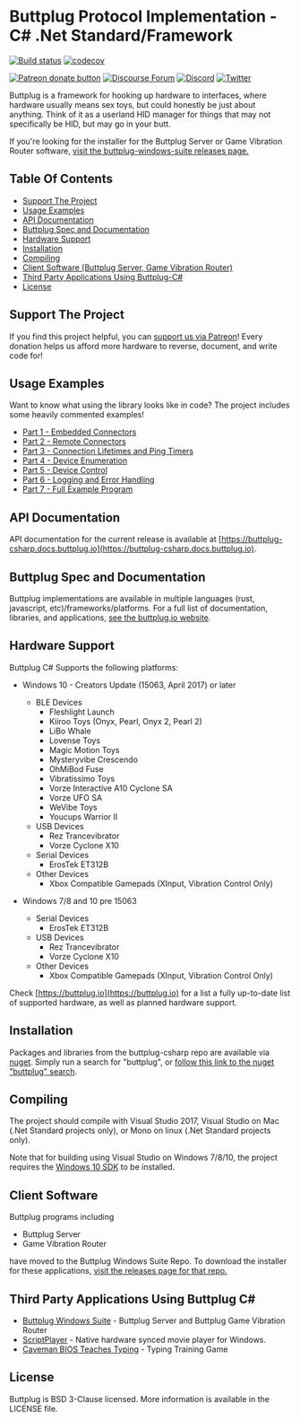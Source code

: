 # Buttplug Protocol Implementation - C# .Net Standard/Framework

[![Build status](https://ci.appveyor.com/api/projects/status/vf4qvxkp3o3p3we1/branch/master?svg=true)](https://ci.appveyor.com/project/qdot/buttplug-csharp/branch/master) 
[![codecov](https://codecov.io/gh/buttplugio/buttplug-csharp/branch/master/graph/badge.svg)](https://codecov.io/gh/buttplugio/buttplug-csharp)

[![Patreon donate button](https://img.shields.io/badge/patreon-donate-yellow.svg)](https://www.patreon.com/qdot)
[![Discourse Forum](https://img.shields.io/badge/discourse-forum-blue.svg)](https://metafetish.club)
[![Discord](https://img.shields.io/discord/353303527587708932.svg?logo=discord)](https://discord.buttplug.io)
[![Twitter](https://img.shields.io/twitter/follow/buttplugio.svg?style=social&logo=twitter)](https://twitter.com/buttplugio)

Buttplug is a framework for hooking up hardware to interfaces, where
hardware usually means sex toys, but could honestly be just about
anything. Think of it as a userland HID manager for things that may
not specifically be HID, but may go in your butt.

If you're looking for the installer for the Buttplug Server or Game
Vibration Router software, [visit the buttplug-windows-suite releases
page.](https://github.com/buttplugio/buttplug-windows-suite/releases/)

## Table Of Contents

- [Support The Project](#support-the-project)
- [Usage Examples](#examples)
- [API Documentation](#api-documentation)
- [Buttplug Spec and Documentation](#buttplug-spec-and-documentation)
- [Hardware Support](#hardware-support)
- [Installation](#installation)
- [Compiling](#compiling)
- [Client Software (Buttplug Server, Game Vibration Router)](#client-software)
- [Third Party Applications Using Buttplug-C#](#third-party-applications-using-buttplug-c)
- [License]()

## Support The Project

If you find this project helpful, you can [support us via
Patreon](http://patreon.com/qdot)! Every donation helps us afford more
hardware to reverse, document, and write code for!

## Usage Examples

Want to know what using the library looks like in code? The project
includes some heavily commented examples!

- [Part 1 - Embedded Connectors](https://github.com/buttplugio/buttplug-csharp/blob/master/Buttplug.Examples.01.EmbeddedClientSetup/Program.cs)
- [Part 2 - Remote Connectors](https://github.com/buttplugio/buttplug-csharp/blob/master/Buttplug.Examples.02.WebsocketClientSetup/Program.cs)
- [Part 3 - Connection Lifetimes and Ping Timers](https://github.com/buttplugio/buttplug-csharp/blob/master/Buttplug.Examples.03.ConnectionLifetimesAndPingTimers/Program.cs)
- [Part 4 - Device Enumeration](https://github.com/buttplugio/buttplug-csharp/blob/master/Buttplug.Examples.04.DeviceEnumeration/Program.cs)
- [Part 5 - Device Control](https://github.com/buttplugio/buttplug-csharp/blob/master/Buttplug.Examples.05.DeviceControl/Program.cs)
- [Part 6 - Logging and Error Handling](https://github.com/buttplugio/buttplug-csharp/blob/master/Buttplug.Examples.06.LoggingAndErrorHandling/Program.cs)
- [Part 7 - Full Example Program](https://github.com/buttplugio/buttplug-csharp/blob/master/Buttplug.Examples.07.FullProgram/Program.cs)

## API Documentation

API documentation for the current release is available at
[https://buttplug-csharp.docs.buttplug.io](https://buttplug-csharp.docs.buttplug.io).

## Buttplug Spec and Documentation

Buttplug implementations are available in multiple languages (rust,
javascript, etc)/frameworks/platforms. For a full
list of documentation, libraries, and applications,
[see the buttplug.io website](https://buttplug.io).

## Hardware Support

Buttplug C# Supports the following platforms:

- Windows 10 - Creators Update (15063, April 2017) or later
  - BLE Devices
    - Fleshlight Launch
    - Kiiroo Toys (Onyx, Pearl, Onyx 2, Pearl 2)
    - LiBo Whale
    - Lovense Toys
    - Magic Motion Toys
    - Mysteryvibe Crescendo
    - OhMiBod Fuse
    - Vibratissimo Toys
    - Vorze Interactive A10 Cyclone SA
    - Vorze UFO SA
    - WeVibe Toys
    - Youcups Warrior II
  - USB Devices
    - Rez Trancevibrator
    - Vorze Cyclone X10
  - Serial Devices
    - ErosTek ET312B
  - Other Devices
    - Xbox Compatible Gamepads (XInput, Vibration Control Only)
  
- Windows 7/8 and 10 pre 15063
  - Serial Devices
    - ErosTek ET312B
  - USB Devices
    - Rez Trancevibrator
    - Vorze Cyclone X10
  - Other Devices
    - Xbox Compatible Gamepads (XInput, Vibration Control Only)

Check [https://buttplug.io](https://buttplug.io) for a list a fully
up-to-date list of supported hardware, as well as planned hardware
support.

## Installation

Packages and libraries from the buttplug-csharp repo are available via
[nuget](http://nuget.org). Simply run a search for "buttplug", or
[follow this link to the nuget "buttplug" search](https://www.nuget.org/packages?q=buttplug).

## Compiling

The project should compile with Visual Studio 2017, Visual Studio on
Mac (.Net Standard projects only), or Mono on linux (.Net Standard
projects only).

Note that for building using Visual Studio on Windows 7/8/10, the project
requires the [Windows 10
SDK](https://developer.microsoft.com/en-us/windows/downloads/windows-10-sdk) to be installed.

## Client Software

Buttplug programs including

- Buttplug Server
- Game Vibration Router

have moved to the Buttplug Windows Suite Repo. To download the
installer for these applications, [visit the releases
page for that repo.](https://github.com/buttplugio/buttplug-windows-suite/releases/)

## Third Party Applications Using Buttplug C#

- [Buttplug Windows Suite](https://github.com/buttplugio/buttplug-windows-suite) - Buttplug Server and Buttplug Game Vibration Router
- [ScriptPlayer](https://github.com/FredTungsten/ScriptPlayer) - Native hardware synced movie player for Windows.
- [Caveman BIOS Teaches Typing](https://curiousjp.itch.io/caveman-bios-teaches-erotic-typing) - Typing Training Game

## License

Buttplug is BSD 3-Clause licensed. More information is available in
the LICENSE file.

